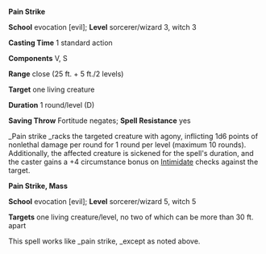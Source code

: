  **Pain Strike**

**School** evocation [evil]; **Level** sorcerer/wizard 3, witch 3

**Casting Time** 1 standard action

**Components** V, S

**Range** close (25 ft. + 5 ft./2 levels)

**Target** one living creature

**Duration** 1 round/level (D)

**Saving Throw** Fortitude negates; **Spell Resistance** yes

_Pain strike _racks the targeted creature with agony, inflicting 1d6 points of nonlethal damage per round for 1 round per level (maximum 10 rounds). Additionally, the affected creature is sickened for the spell's duration, and the caster gains a +4 circumstance bonus on [Intimidate](../../skills/intimidate.md#_intimidate) checks against the target.

**Pain Strike, Mass**

**School** evocation [evil]; **Level** sorcerer/wizard 5, witch 5

**Targets** one living creature/level, no two of which can be more than 30 ft. apart

This spell works like _pain strike, _except as noted above.

